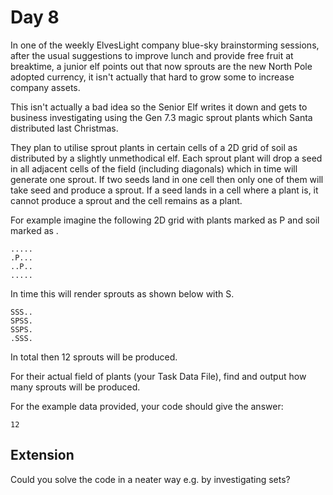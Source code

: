 # Day 8

In one of the weekly ElvesLight company blue-sky brainstorming sessions, after the usual suggestions to improve lunch and provide free fruit at breaktime, a junior elf points out that now sprouts are the new North Pole adopted currency, it isn't actually that hard to grow some to increase company assets.

This isn't actually a bad idea so the Senior Elf writes it down and gets to business investigating using the Gen 7.3 magic sprout plants which Santa distributed last Christmas.

They plan to utilise sprout plants in certain cells of a 2D grid of soil as distributed by a slightly unmethodical elf. Each sprout plant will drop a seed in all adjacent cells of the field (including diagonals) which in time will generate one sprout. If two seeds land in one cell then only one of them will take seed and produce a sprout. If a seed lands in a cell where a plant is, it cannot produce a sprout and the cell remains as a plant.

For example imagine the following 2D grid with plants marked as P and soil marked as .

```
.....
.P...
..P..
.....
```

In time this will render sprouts as shown below with S.

```
SSS..
SPSS.
SSPS.
.SSS.
```

In total then 12 sprouts will be produced.

For their actual field of plants (your Task Data File), find and output how many sprouts will be produced.

For the example data provided, your code should give the answer:

```
12
```

## Extension

Could you solve the code in a neater way e.g. by investigating sets?
